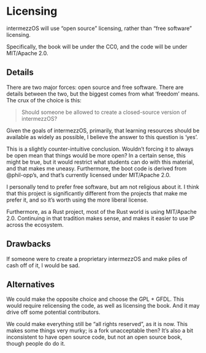 # Licensing

intermezzOS will use “open source” licensing, rather than “free software”
licensing.

Specifically, the book will be under the CC0, and the code will be under
MIT/Apache 2.0.

## Details

There are two major forces: open source and free software. There are details
between the two, but the biggest comes from what ‘freedom’ means. The crux of
the choice is this:

> Should someone be allowed to create a closed-source version of intermezzOS?

Given the goals of intermezzOS, primarily, that learning resources should be
available as widely as possible, I believe the answer to this question is ‘yes’.

This is a slightly counter-intuitive conclusion. Wouldn’t forcing it to always
be open mean that things would be more open? In a certain sense, this might be
true, but it would restrict what students can do with this material, and that
makes me uneasy. Furthermore, the boot code is derived from @phil-opp’s, and
that’s currently licensed under MIT/Apache 2.0.

I personally tend to prefer free software, but am not religious about it. I
think that this project is significantly different from the projects that
make me prefer it, and so it’s worth using the more liberal license.

Furthermore, as a Rust project, most of the Rust world is using MIT/Apache 2.0.
Continuing in that tradition makes sense, and makes it easier to use IP across
the ecosystem.

## Drawbacks

If someone were to create a proprietary intermezzOS and make piles of cash off
of it, I would be sad.

## Alternatives

We could make the opposite choice and choose the GPL + GFDL. This would require
relicensing the code, as well as licensing the book. And it may drive off some
potential contributors.

We could make everything still be “all rights reserved”, as it is now. This makes
some things very murky; is a fork unacceptable then? It’s also a bit inconsistent
to have open source code, but not an open source book, though people do do it.
